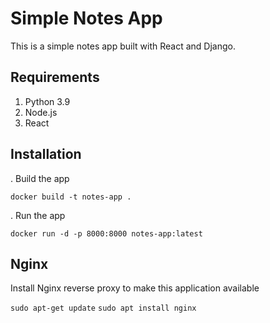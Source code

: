 # Simple Notes App
This is a simple notes app built with React and Django.
   
## Requirements   
1. Python 3.9              
2. Node.js                  
3. React          
                                
## Installation                        

        
. Build the app
```
docker build -t notes-app .
```

. Run the app
```
docker run -d -p 8000:8000 notes-app:latest
```

## Nginx

Install Nginx reverse proxy to make this application available

`sudo apt-get update`
`sudo apt install nginx`
